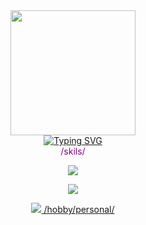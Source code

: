
<div id="header" align="center">
    <img src="https://media.giphy.com/media/L5IljOSeFq8P6/giphy.gif" width="200" />
  </div>
    <div id="tos" align="center"> 
    <a href="https://git.io/typing-svg"><img src="https://readme-typing-svg.demolab.com?font=rubik&weight=800&pause=1000&color=D000F7BF&center=&vCenter=&repeat=&width=435&lines=my+name+is+phoboz;---%3Ea+developer+cybersecurity+student;A+passionate+pentester+from+M%C3%A9xico.+" alt="Typing SVG" /></a>
</div>    
<center>
 <FONT COLOR="purple">/skils/

<p align="center"><a href="https://skillicons.dev"><img src="https://skillicons.dev/icons?i=js,html,css,cpp,py,php" /></a></p>



<p align="center"><a href="https://skillicons.dev"><img src="https://skillicons.dev/icons?i=linux,bash,neovim,git" /></a></p>




<p align="center"><a href="https://skillicons.dev"><img src="https://skillicons.dev/icons?i=bots" /> /hobby/personal/ </p></a></p>

</center>

